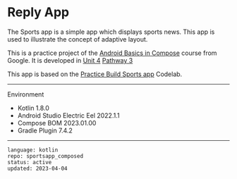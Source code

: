 # Reply App

The Sports app is a simple app which displays sports news. This app is used to illustrate 
the concept of adaptive layout.

This is a practice project of the [Android Basics in Compose] course from Google. It is developed in [Unit 4] [Pathway 3]

This app is based on the [Practice Build Sports app] Codelab.

[Android Basics in Compose]: https://developer.android.com/courses/android-basics-compose/course
[Unit 4]: https://developer.android.com/courses/android-basics-compose/unit-4
[Pathway 3]: https://developer.android.com/courses/pathways/android-basics-compose-unit-4-pathway-3
[Practice Build Sports app]: https://developer.android.com/codelabs/basic-android-kotlin-compose-practice-sports-app

---

Environment

- Kotlin 1.8.0
- Android Studio Electric Eel 2022.1.1
- Compose BOM 2023.01.00
- Gradle Plugin 7.4.2

---

```
language: kotlin
repo: sportsapp_composed
status: active
updated: 2023-04-04
```